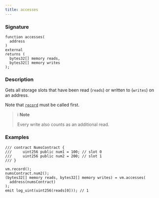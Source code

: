 ```yaml
---
title: accesses
---
```


### Signature

```solidity
function accesses(
  address
)
external
returns (
  bytes32[] memory reads,
  bytes32[] memory writes
);
```

### Description

Gets all storage slots that have been read (`reads`) or written to (`writes`) on an address.

Note that [`record`](./record) must be called first.

> ℹ️ **Note**
>
> Every write also counts as an additional read.

### Examples

```solidity
/// contract NumsContract {
///     uint256 public num1 = 100; // slot 0
///     uint256 public num2 = 200; // slot 1
/// }

vm.record();
numsContract.num2();
(bytes32[] memory reads, bytes32[] memory writes) = vm.accesses(
  address(numsContract)
);
emit log_uint(uint256(reads[0])); // 1
```
